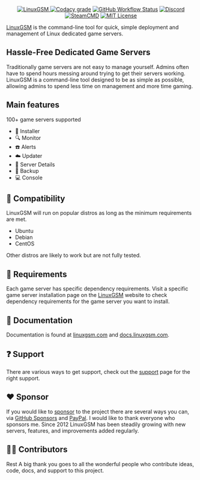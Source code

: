 <p align="center">
	<a href="https://linuxgsm.com"><img src="https://i.imgur.com/Eoh1jsi.jpg" alt="LinuxGSM">
	<a href="https://www.codacy.com/gh/GameServerManagers/LinuxGSM/dashboard"><img src="https://img.shields.io/codacy/grade/d19c5234dc3743d8a8a14093711ca52d?style=flat-square&logo=codacy&logoColor=white" alt="Codacy grade"></a>
	<a href="https://bitbucket.org/GameServerManagers/linuxgsm"><img alt="GitHub Workflow Status" src="https://img.shields.io/github/actions/workflow/status/GameServerManagers/LinuxGSM/git-sync.yml?color=0052CC&logo=bitbucket&style=flat-square"></a>
	<a href="https://linuxgsm.com/discord"><img alt="Discord" src="https://img.shields.io/discord/127498813903601664?color=5865F2&label=%20&logo=discord&logoColor=ffffff&style=flat-square"></a>
	<a href="https://developer.valvesoftware.com/wiki/SteamCMD"><img src="https://img.shields.io/badge/SteamCMD-000000?style=flat-square&amp;logo=Steam&amp;logoColor=white" alt="SteamCMD"></a>
	<a href="https://github.com/GameServerManagers/LinuxGSM/blob/master/LICENSE.md"><img src="https://img.shields.io/github/license/gameservermanagers/LinuxGSM?style=flat-square" alt="MIT License"></a>
</p>

[LinuxGSM](https://linuxgsm.com) is the command-line tool for quick, simple deployment and management of Linux dedicated game servers.

## Hassle-Free Dedicated Game Servers

Traditionally game servers are not easy to manage yourself. Admins often have to spend hours messing around trying to get their servers working. LinuxGSM is a command-line tool designed to be as simple as possible, allowing admins to spend less time on management and more time gaming.

## Main features

100+ game servers supported

-   :truck: Installer
-   :mag: Monitor
-   :phone: Alerts
-   :cloud: Updater
-   :blue_book: Server Details
-   :floppy_disk: Backup
-   :computer: Console

## :penguin: Compatibility

LinuxGSM will run on popular distros as long as the minimum requirements are met.

-   Ubuntu
-   Debian
-   CentOS

Other distros are likely to work but are not fully tested.

## :wrench: Requirements

Each game server has specific dependency requirements. Visit a specific game server installation page on the [LinuxGSM](https://linuxgsm.com) website to check dependency requirements for the game server you want to install.

## :blue_book: Documentation

Documentation is found at [linuxgsm.com](https://linuxgsm.com) and [docs.linuxgsm.com](https://docs.linuxgsm.com).

## :question: Support

There are various ways to get support, check out the [support](https://linuxgsm.com/support/) page for the right support.

## :heart: Sponsor

If you would like to [sponsor](https://linuxgsm.com/sponsor) to the project there are several ways you can, via [GitHub Sponsors](https://github.com/sponsors/dgibbs64) and [PayPal](https://www.paypal.me/dgibbs64). I would like to thank everyone who sponsors me. Since 2012 LinuxGSM has been steadily growing with new servers, features, and improvements added regularly.

## 🧙‍♂️ Contributors
Rest
A big thank you goes to all the wonderful people who contribute ideas, code, docs, and support to this project.
